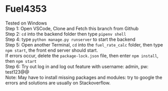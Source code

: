 # Fuel4353
Tested on Windows<br>
Step 1: Open VSCode, Clone and Fetch this branch from Github<br>
Step 2: ```cd``` into the backend folder then type ```pipenv shell```<br>
Step 4: type ```python manage.py runserver``` to start the backend<br>
Step 5: Open another Terminal, ```cd``` into the ```fuel_rate_calc``` folder, then type ```npm start```, the front end server should start.<br>
If errors occur, delete the ```package-lock.json``` file, then enter ```npm install```, then ```npm start```<br>
Step 6: Try out log in and log out feature with username: admin, pw: test123@@<br>
Note: May have to install missing packages and modules: try to google the errors and solutions are usually on Stackoverflow.
